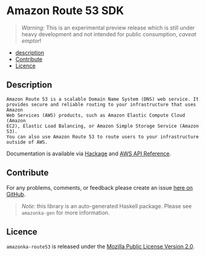 # Amazon Route 53 SDK

> _Warning:_ This is an experimental preview release which is still under heavy development and not intended for public consumption, _caveat emptor_!

* [description](#description)
* [Contribute](#contribute)
* [Licence](#licence)

## Description

    Amazon Route 53 is a scalable Domain Name System (DNS) web service. It
    provides secure and reliable routing to your infrastructure that uses Amazon
    Web Services (AWS) products, such as Amazon Elastic Compute Cloud (Amazon
    EC2), Elastic Load Balancing, or Amazon Simple Storage Service (Amazon S3).
    You can also use Amazon Route 53 to route users to your infrastructure
    outside of AWS.

Documentation is available via [Hackage](http://hackage.haskell.org/package/amazonka-route53)
and [AWS API Reference](http://docs.aws.amazon.com/Route53/latest/APIReference/Welcome.html).


## Contribute

For any problems, comments, or feedback please create an issue [here on GitHub](https://github.com/brendanhay/amazonka/issues).

> _Note:_ this library is an auto-generated Haskell package. Please see `amazonka-gen` for more information.


## Licence

`amazonka-route53` is released under the [Mozilla Public License Version 2.0](http://www.mozilla.org/MPL/).
